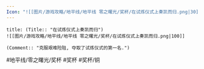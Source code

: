 ```yaml
---
Icon: "![[图片/游戏攻略/地平线/地平线 零之曙光/奖杯/在试炼仪式上奏凯而归.png|30]]"
---
```

```ad-common-bronze-trophy
title: (Title:: "在试炼仪式上奏凯而归")
![[图片/游戏攻略/地平线/地平线 零之曙光/奖杯/在试炼仪式上奏凯而归.png|100]]

(Comment:: "克服艰难险阻, 夺取了试炼仪式的第一名.")
```

#地平线/零之曙光/奖杯 #奖杯 #奖杯/铜
